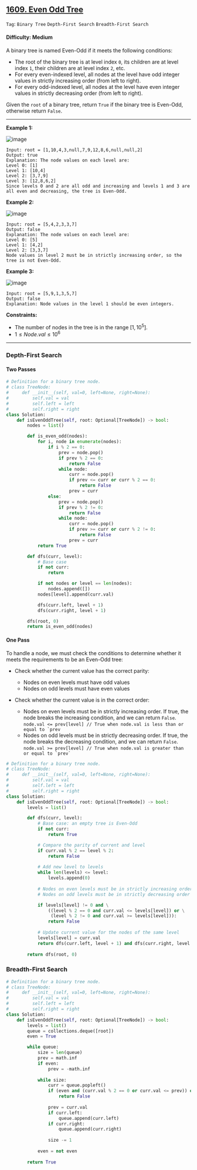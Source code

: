 ## [1609. Even Odd Tree](https://leetcode.com/problems/even-odd-tree)

```Tag```: ```Binary Tree``` ```Depth-First Search``` ```Breadth-First Search```

#### Difficulty: Medium

A binary tree is named Even-Odd if it meets the following conditions:

- The root of the binary tree is at level index ```0```, its children are at level index ```1```, their children are at level index ```2```, etc.
- For every even-indexed level, all nodes at the level have odd integer values in strictly increasing order (from left to right).
- For every odd-indexed level, all nodes at the level have even integer values in strictly decreasing order (from left to right).

Given the ```root``` of a binary tree, return ```True``` if the binary tree is Even-Odd, otherwise return ```False```.

---

__Example 1:__

![image](https://assets.leetcode.com/uploads/2020/09/15/sample_1_1966.png)
```
Input: root = [1,10,4,3,null,7,9,12,8,6,null,null,2]
Output: true
Explanation: The node values on each level are:
Level 0: [1]
Level 1: [10,4]
Level 2: [3,7,9]
Level 3: [12,8,6,2]
Since levels 0 and 2 are all odd and increasing and levels 1 and 3 are all even and decreasing, the tree is Even-Odd.
```

__Example 2:__

![image](https://assets.leetcode.com/uploads/2020/09/15/sample_2_1966.png)
```
Input: root = [5,4,2,3,3,7]
Output: false
Explanation: The node values on each level are:
Level 0: [5]
Level 1: [4,2]
Level 2: [3,3,7]
Node values in level 2 must be in strictly increasing order, so the tree is not Even-Odd.
```

__Example 3:__

![image](https://assets.leetcode.com/uploads/2020/09/22/sample_1_333_1966.png)
```
Input: root = [5,9,1,3,5,7]
Output: false
Explanation: Node values in the level 1 should be even integers.
```

__Constraints:__

- The number of nodes in the tree is in the range $[1, 10^5]$.
- $1 \le Node.val \le 10^6$

---

### Depth-First Search

#### Two Passes

```Python
# Definition for a binary tree node.
# class TreeNode:
#     def __init__(self, val=0, left=None, right=None):
#         self.val = val
#         self.left = left
#         self.right = right
class Solution:
    def isEvenOddTree(self, root: Optional[TreeNode]) -> bool:
        nodes = list()

        def is_even_odd(nodes):
            for i, node in enumerate(nodes):
                if i % 2 == 0:
                    prev = node.pop()
                    if prev % 2 == 0:
                        return False
                    while node:
                        curr = node.pop()
                        if prev <= curr or curr % 2 == 0:
                            return False
                        prev = curr
                else:
                    prev = node.pop()
                    if prev % 2 != 0:
                        return False
                    while node:
                        curr = node.pop()
                        if prev >= curr or curr % 2 != 0:
                            return False
                        prev = curr
            return True

        def dfs(curr, level):
            # Base case
            if not curr:
                return

            if not nodes or level == len(nodes):
                nodes.append([])
            nodes[level].append(curr.val)

            dfs(curr.left, level + 1)
            dfs(curr.right, level + 1)

        dfs(root, 0)
        return is_even_odd(nodes)
```

#### One Pass

To handle a node, we must check the conditions to determine whether it meets the requirements to be an Even-Odd tree:

- Check whether the current value has the correct parity:

    - Nodes on even levels must have odd values
    - Nodes on odd levels must have even values

- Check whether the current value is in the correct order:

    - Nodes on even levels must be in strictly increasing order. If true, the node breaks the increasing condition, and we can return ```False```.
      ```node.val <= prev[level] // True when node.val is less than or equal to `prev```
    - Nodes on odd levels must be in strictly decreasing order. If true, the node breaks the decreasing condition, and we can return ```False```.
      ```node.val >= prev[level] // True when node.val is greater than or equal to `prev` ```

```Python
# Definition for a binary tree node.
# class TreeNode:
#     def __init__(self, val=0, left=None, right=None):
#         self.val = val
#         self.left = left
#         self.right = right
class Solution:
    def isEvenOddTree(self, root: Optional[TreeNode]) -> bool:
        levels = list()

        def dfs(curr, level):
            # Base case: an empty tree is Even-Odd
            if not curr:
                return True

            # Compare the parity of current and level
            if curr.val % 2 == level % 2:
                return False
            
            # Add new level to levels
            while len(levels) <= level:
                levels.append(0)
            
            # Nodes on even levels must be in strictly increasing order
            # Nodes on odd levels must be in strictly decreasing order

            if levels[level] != 0 and \
                ((level % 2 == 0 and curr.val <= levels[level]) or \
                 (level % 2 != 0 and curr.val >= levels[level])):
                return False
            
            # Update current value for the nodes of the same level
            levels[level] = curr.val
            return dfs(curr.left, level + 1) and dfs(curr.right, level + 1)
        
        return dfs(root, 0)
```

### Breadth-First Search

```Python
# Definition for a binary tree node.
# class TreeNode:
#     def __init__(self, val=0, left=None, right=None):
#         self.val = val
#         self.left = left
#         self.right = right
class Solution:
    def isEvenOddTree(self, root: Optional[TreeNode]) -> bool:
        levels = list()
        queue = collections.deque([root])
        even = True

        while queue:
            size = len(queue)
            prev = math.inf
            if even:
                prev = -math.inf
            
            while size:
                curr = queue.popleft()
                if (even and (curr.val % 2 == 0 or curr.val <= prev)) or (not even and (curr.val % 2 != 0 or curr.val >= prev)):
                    return False
                
                prev = curr.val
                if curr.left:
                    queue.append(curr.left)
                if curr.right:
                    queue.append(curr.right)
                
                size -= 1
            
            even = not even
        
        return True
```
